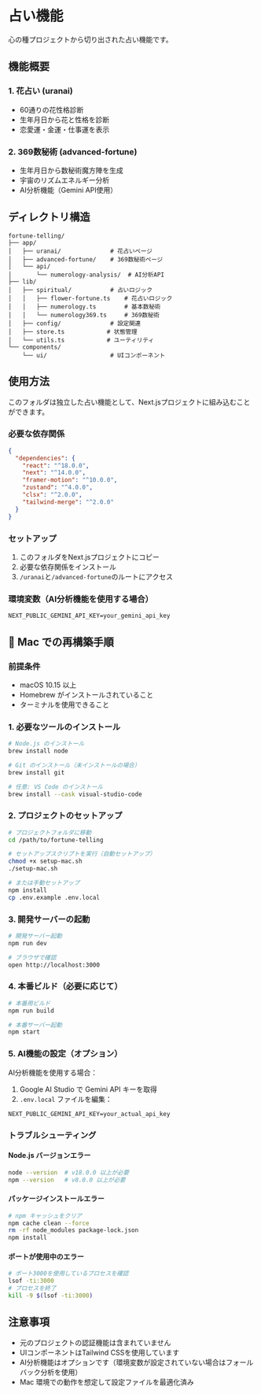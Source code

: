 # 占い機能

心の種プロジェクトから切り出された占い機能です。

## 機能概要

### 1. 花占い (uranai)
- 60通りの花性格診断
- 生年月日から花と性格を診断
- 恋愛運・金運・仕事運を表示

### 2. 369数秘術 (advanced-fortune)
- 生年月日から数秘術魔方陣を生成
- 宇宙のリズムエネルギー分析
- AI分析機能（Gemini API使用）

## ディレクトリ構造

```
fortune-telling/
├── app/
│   ├── uranai/              # 花占いページ
│   ├── advanced-fortune/    # 369数秘術ページ
│   └── api/
│       └── numerology-analysis/  # AI分析API
├── lib/
│   ├── spiritual/           # 占いロジック
│   │   ├── flower-fortune.ts    # 花占いロジック
│   │   ├── numerology.ts        # 基本数秘術
│   │   └── numerology369.ts     # 369数秘術
│   ├── config/              # 設定関連
│   ├── store.ts            # 状態管理
│   └── utils.ts            # ユーティリティ
└── components/
    └── ui/                  # UIコンポーネント
```

## 使用方法

このフォルダは独立した占い機能として、Next.jsプロジェクトに組み込むことができます。

### 必要な依存関係

```json
{
  "dependencies": {
    "react": "^18.0.0",
    "next": "^14.0.0",
    "framer-motion": "^10.0.0",
    "zustand": "^4.0.0",
    "clsx": "^2.0.0",
    "tailwind-merge": "^2.0.0"
  }
}
```

### セットアップ

1. このフォルダをNext.jsプロジェクトにコピー
2. 必要な依存関係をインストール
3. `/uranai`と`/advanced-fortune`のルートにアクセス

### 環境変数（AI分析機能を使用する場合）

```env
NEXT_PUBLIC_GEMINI_API_KEY=your_gemini_api_key
```

## 🍎 Mac での再構築手順

### 前提条件
- macOS 10.15 以上
- Homebrew がインストールされていること
- ターミナルを使用できること

### 1. 必要なツールのインストール

```bash
# Node.js のインストール
brew install node

# Git のインストール（未インストールの場合）
brew install git

# 任意: VS Code のインストール
brew install --cask visual-studio-code
```

### 2. プロジェクトのセットアップ

```bash
# プロジェクトフォルダに移動
cd /path/to/fortune-telling

# セットアップスクリプトを実行（自動セットアップ）
chmod +x setup-mac.sh
./setup-mac.sh

# または手動セットアップ
npm install
cp .env.example .env.local
```

### 3. 開発サーバーの起動

```bash
# 開発サーバー起動
npm run dev

# ブラウザで確認
open http://localhost:3000
```

### 4. 本番ビルド（必要に応じて）

```bash
# 本番用ビルド
npm run build

# 本番サーバー起動
npm start
```

### 5. AI機能の設定（オプション）

AI分析機能を使用する場合：

1. Google AI Studio で Gemini API キーを取得
2. `.env.local` ファイルを編集：

```env
NEXT_PUBLIC_GEMINI_API_KEY=your_actual_api_key
```

### トラブルシューティング

#### Node.js バージョンエラー
```bash
node --version  # v18.0.0 以上が必要
npm --version   # v8.0.0 以上が必要
```

#### パッケージインストールエラー
```bash
# npm キャッシュをクリア
npm cache clean --force
rm -rf node_modules package-lock.json
npm install
```

#### ポートが使用中のエラー
```bash
# ポート3000を使用しているプロセスを確認
lsof -ti:3000
# プロセスを終了
kill -9 $(lsof -ti:3000)
```

## 注意事項

- 元のプロジェクトの認証機能は含まれていません
- UIコンポーネントはTailwind CSSを使用しています  
- AI分析機能はオプションです（環境変数が設定されていない場合はフォールバック分析を使用）
- Mac 環境での動作を想定して設定ファイルを最適化済み